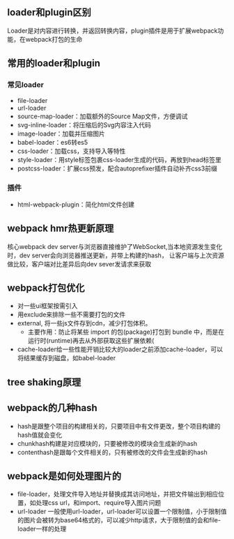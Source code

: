 ## loader和plugin区别
Loader是对内容进行转换，并返回转换内容，plugin插件是用于扩展webpack功能，在webpack打包的生命
## 常用的loader和plugin
### 常见loader
+ file-loader
+ url-loader
+ source-map-loader：加载额外的Source Map文件，方便调试
+ svg-inline-loader：将压缩后的Svg内容注入代码
+ image-loader：加载并压缩图片
+ babel-loader：es6转es5
+ css-loader：加载css，支持导入等特性
+ style-loader：用style标签包裹css-loader生成的代码，再放到head标签里
+ postcss-loader：扩展css预发，配合autoprefixer插件自动补齐css3前缀
### 插件
+ html-webpack-plugin：简化html文件创建

## webpack hmr热更新原理
核心webpack dev server与浏览器直接维护了WebSocket,当本地资源发生变化时，dev server会向浏览器推送更新，并带上构建的hash，
让客户端与上次资源做比较，客户端对比差异后向dev sever发请求来获取
## webpack打包优化
+ 对一些ui框架按需引入
+ 用exclude来排除一些不需要打包的文件
+ external, 将一些js文件存到cdn，减少打包体积。
  + 主要作用：防止将某些 import 的包(package)打包到 bundle 中，而是在运行时(runtime)再去从外部获取这些扩展依赖(
+ cache-loader给一些性能开销比较大的loader之前添加cache-loader，可以将结果缓存到磁盘，如babel-loader
## tree shaking原理



## webpack的几种hash
+ hash是跟整个项目的构建相关的，只要项目中有文件更改，整个项目构建的hash值就会变化
+ chunkhash构建是对应模块的，只要被修改的模块会生成新的hash
+ contenthash是跟每个文件相关的，只有被修改的文件会生成新的hash

## webpack是如何处理图片的
+ file-loader，处理文件导入地址并替换成其访问地址，并把文件输出到相应位置，如处理css url，和import、require导入图片问题
+ url-loader
一般使用url-loader，url-loader可以设置一个限制值，小于限制值的图片会被转为base64格式的，可以减少http请求，大于限制值的会和file-loader一样的处理
